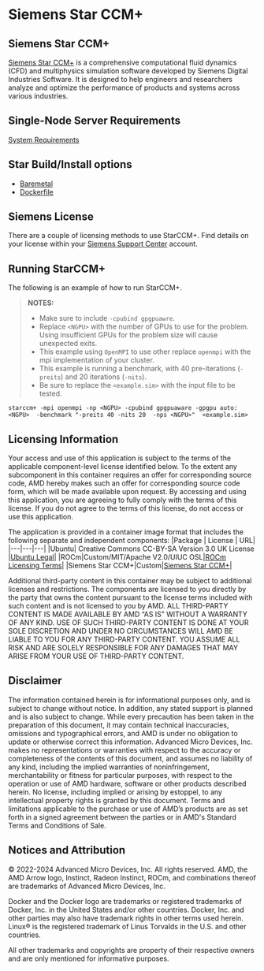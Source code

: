 # Siemens Star CCM+

## Siemens Star CCM+
[Siemens Star CCM+](https://plm.sw.siemens.com/en-US/simcenter/fluids-thermal-simulation/star-ccm/)  is a comprehensive computational fluid dynamics (CFD) and multiphysics simulation software developed by Siemens Digital Industries Software. It is designed to help engineers and researchers analyze and optimize the performance of products and systems across various industries.


## Single-Node Server Requirements
[System Requirements](/README.md#single-node-server-requirements) 

## Star Build/Install options
- [Baremetal](/siemens-star-ccm/baremetal/)
- [Dockerfile](/siemens-star-ccm/docker/)  

## Siemens License
There are a couple of licensing methods to use StarCCM+. Find details on your license within your [Siemens Support Center](https://support.sw.siemens.com/en-US) account.

## Running StarCCM+
The following is an example of how to run StarCCM+. 
> **NOTES:**
> - Make sure to include `-cpubind gpgpuawre`. 
> - Replace `<NGPU>` with the number of GPUs to use for the problem. Using insufficient GPUs for the problem size will cause unexpected exits.   
> - This example using `OpenMPI` to use other replace `openmpi` with the mpi implementation of your cluster. 
> - This example is running a benchmark, with 40 pre-iterations (`-preits`) and 20 iterations (`-nits`).
> - Be sure to replace the `<example.sim>` with the input file to be tested. 

```
starccm+ -mpi openmpi -np <NGPU> -cpubind gpgpuaware -gpgpu auto:<NGPU>  -benchmark "-preits 40 -nits 20  -nps <NGPU>"  <example.sim>
```




## Licensing Information
Your access and use of this application is subject to the terms of the applicable component-level license identified below. To the extent any subcomponent in this container requires an offer for corresponding source code, AMD hereby makes such an offer for corresponding source code form, which will be made available upon request. By accessing and using this application, you are agreeing to fully comply with the terms of this license. If you do not agree to the terms of this license, do not access or use this application.

The application is provided in a container image format that includes the following separate and independent components:
|Package | License | URL|
|---|---|---|
|Ubuntu| Creative Commons CC-BY-SA Version 3.0 UK License |[Ubuntu Legal](https://ubuntu.com/legal)|
|ROCm|Custom/MIT/Apache V2.0/UIUC OSL|[ROCm Licensing Terms](https://rocm.docs.amd.com/en/latest/release/licensing.html)|
|Siemens Star CCM+|Custom|[Siemens Star CCM+](https://plm.sw.siemens.com/en-US/simcenter/fluids-thermal-simulation/star-ccm/)|

Additional third-party content in this container may be subject to additional licenses and restrictions. The components are licensed to you directly by the party that owns the content pursuant to the license terms included with such content and is not licensed to you by AMD. ALL THIRD-PARTY CONTENT IS MADE AVAILABLE BY AMD “AS IS” WITHOUT A WARRANTY OF ANY KIND. USE OF SUCH THIRD-PARTY CONTENT IS DONE AT YOUR SOLE DISCRETION AND UNDER NO CIRCUMSTANCES WILL AMD BE LIABLE TO YOU FOR ANY THIRD-PARTY CONTENT. YOU ASSUME ALL RISK AND ARE SOLELY RESPONSIBLE FOR ANY DAMAGES THAT MAY ARISE FROM YOUR USE OF THIRD-PARTY CONTENT.

## Disclaimer
The information contained herein is for informational purposes only, and is subject to change without notice. In addition, any stated support is planned and is also subject to change. While every precaution has been taken in the preparation of this document, it may contain technical inaccuracies, omissions and typographical errors, and AMD is under no obligation to update or otherwise correct this information. Advanced Micro Devices, Inc. makes no representations or warranties with respect to the accuracy or completeness of the contents of this document, and assumes no liability of any kind, including the implied warranties of noninfringement, merchantability or fitness for particular purposes, with respect to the operation or use of AMD hardware, software or other products described herein. No license, including implied or arising by estoppel, to any intellectual property rights is granted by this document. Terms and limitations applicable to the purchase or use of AMD’s products are as set forth in a signed agreement between the parties or in AMD's Standard Terms and Conditions of Sale.

## Notices and Attribution
© 2022-2024 Advanced Micro Devices, Inc. All rights reserved. AMD, the AMD Arrow logo, Instinct, Radeon Instinct, ROCm, and combinations thereof are trademarks of Advanced Micro Devices, Inc.

Docker and the Docker logo are trademarks or registered trademarks of Docker, Inc. in the United States and/or other countries. Docker, Inc. and other parties may also have trademark rights in other terms used herein. Linux® is the registered trademark of Linus Torvalds in the U.S. and other countries.

All other trademarks and copyrights are property of their respective owners and are only mentioned for informative purposes.
